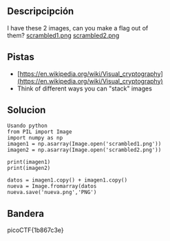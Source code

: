 ## Descripcipción

I have these 2 images, can you make a flag out of them? [scrambled1.png](https://mercury.picoctf.net/static/75e646e4ad19967ca1811f895fb40465/scrambled1.png) [scrambled2.png](https://mercury.picoctf.net/static/75e646e4ad19967ca1811f895fb40465/scrambled2.png)

## Pistas

-  [https://en.wikipedia.org/wiki/Visual_cryptography](https://en.wikipedia.org/wiki/Visual_cryptography)
- Think of different ways you can "stack" images

## Solucion
```
Usando python
from PIL import Image
import numpy as np
imagen1 = np.asarray(Image.open('scrambled1.png'))
imagen2 = np.asarray(Image.open('scrambled2.png'))

print(imagen1)
print(imagen2)

datos = imagen1.copy() + imagen1.copy()
nueva = Image.fromarray(datos
nueva.save('nueva.png','PNG')
```
## Bandera
picoCTF{1b867c3e}